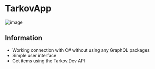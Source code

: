 # TarkovApp

![image](https://github.com/schwaaaa/TarkovApp/assets/96921300/f7ab6765-2a58-4fdb-ace6-40e0eed29c4f)


## Information
- Working connection with C# without using any GraphQL packages
- Simple user interface
- Get items using the Tarkov.Dev API
